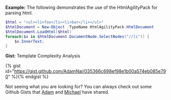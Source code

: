 **Example:** The following demonstrates the use of the HtmlAgilityPack for parsing html.

```powershell
$html = "<ul><li>foo</li><li>bar</li></ul>"
$htmlDocument = New-Object -TypeName HtmlAgilityPack.HtmlDocument
$htmlDocument.LoadHtml($html)
foreach($x in $htmlDocument.DocumentNode.SelectNodes("//li")) {
    $x.InnerText;
}
```

**Gist:** Template Complexity Analysis

{% gist id="https://gist.github.com/AdamNaj/035366c698ef98e1b00a574eb085e790" %}{% endgist %}

Not seeing what you are looking for? You can always check out some Github Gists that [Adam][1] and [Michael][2] have shared.

[1]: https://gist.github.com/adamnaj
[2]: https://gist.github.com/michaellwest
